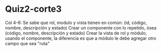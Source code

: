# Quiz2-corte3
Col 4-6: Se sabe que rol, modulo y vista tienen en común:  (id, código, nombre, descripción y estado) Crear un componente con lo repetido, ósea (código, nombre, descripción y estado) Crear la vista de rol y módulo, usando el componente, la diferencia es que a módulo le debe agregar otro campo que sea "ruta"
